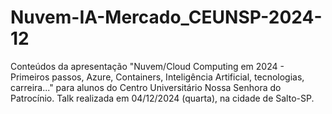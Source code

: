 # Nuvem-IA-Mercado_CEUNSP-2024-12
Conteúdos da apresentação "Nuvem/Cloud Computing em 2024 - Primeiros passos, Azure, Containers, Inteligência Artificial, tecnologias, carreira..." para alunos do Centro Universitário Nossa Senhora do Patrocínio. Talk realizada em 04/12/2024 (quarta), na cidade de Salto-SP.
